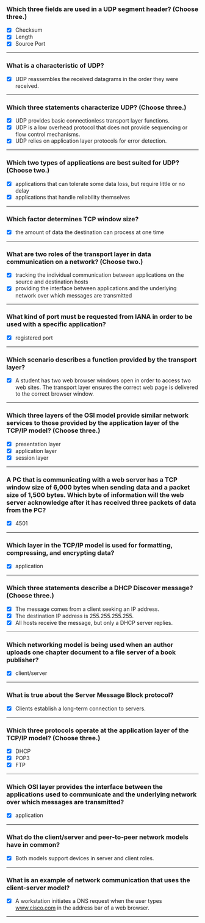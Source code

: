 ### Which three fields are used in a UDP segment header? (Choose three.)
- [x] Checksum  
- [x] Length  
- [x] Source Port  
---
### What is a characteristic of UDP?
- [x] UDP reassembles the received datagrams in the order they were received.  
---
### Which three statements characterize UDP? (Choose three.)
- [x] UDP provides basic connectionless transport layer functions.  
- [x] UDP is a low overhead protocol that does not provide sequencing or flow control mechanisms.  
- [x] UDP relies on application layer protocols for error detection.  
---
### Which two types of applications are best suited for UDP? (Choose two.)
- [x] applications that can tolerate some data loss, but require little or no delay  
- [x] applications that handle reliability themselves  
---
### Which factor determines TCP window size?
- [x] the amount of data the destination can process at one time  
---
### What are two roles of the transport layer in data communication on a network? (Choose two.)
- [x] tracking the individual communication between applications on the source and destination hosts  
- [x] providing the interface between applications and the underlying network over which messages are transmitted  
---
### What kind of port must be requested from IANA in order to be used with a specific application?
- [x] registered port  
---
### Which scenario describes a function provided by the transport layer?
- [x] A student has two web browser windows open in order to access two web sites. The transport layer ensures the correct web page is delivered to the correct browser window.  
---
### Which three layers of the OSI model provide similar network services to those provided by the application layer of the TCP/IP model? (Choose three.)
- [x] presentation layer  
- [x] application layer  
- [x] session layer  
---
### A PC that is communicating with a web server has a TCP window size of 6,000 bytes when sending data and a packet size of 1,500 bytes. Which byte of information will the web server acknowledge after it has received three packets of data from the PC?
- [x] 4501  
---
### Which layer in the TCP/IP model is used for formatting, compressing, and encrypting data?
- [x] application  
---
### Which three statements describe a DHCP Discover message? (Choose three.)
- [x] The message comes from a client seeking an IP address.  
- [x] The destination IP address is 255.255.255.255.  
- [x] All hosts receive the message, but only a DHCP server replies.  
---
### Which networking model is being used when an author uploads one chapter document to a file server of a book publisher?
- [x] client/server  
---
### What is true about the Server Message Block protocol?
- [x] Clients establish a long-term connection to servers.  
---
### Which three protocols operate at the application layer of the TCP/IP model? (Choose three.)
- [x] DHCP  
- [x] POP3  
- [x] FTP  
---
### Which OSI layer provides the interface between the applications used to communicate and the underlying network over which messages are transmitted?
- [x] application  
---
### What do the client/server and peer-to-peer network models have in common?
- [x] Both models support devices in server and client roles.  
---
### What is an example of network communication that uses the client-server model?
- [x] A workstation initiates a DNS request when the user types www.cisco.com in the address bar of a web browser.  
---
